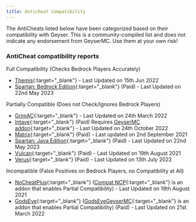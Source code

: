 ```yaml
---
title: Anticheat Compatibility
---
```


<div class="alert alert-warning" role="alert">
	The AntiCheats listed below have been categorized based on their compatibility with Geyser. This is a community-compiled list and does not indicate any endorsement from GeyserMC. Use them at your own risk!
</div>

### AntiCheat compatibility reports

Full Compatibility (Checks Bedrock Players Accurately)

- [Themis](https://www.spigotmc.org/resources/90766/){:target="_blank"} - Last Updated on 15th Jun 2022
- [Spartan: Bedrock Edition](https://builtbybit.com/resources/12832/){:target="_blank"} (Paid) - Last Updated on 22nd May 2023

Partially Compatible (Does not Check/Ignores Bedrock Players)

- [GrimAC](https://github.com/MWHunter/Grim){:target="_blank"} - Last Updated on 24th March 2022
- [Intave](https://intave.ac){:target="_blank"} (Paid) Requires [GeyserMC addon](https://github.com/intave/bedrock){:target="_blank"} - Last Updated on 24th October 2022
- [Matrix](https://matrix.rip/){:target="_blank"} (Paid) - Last updated on 2nd September 2021
- [Spartan: Java Edition](https://www.spigotmc.org/resources/25638/){:target="_blank"} (Paid) - Last Updated on 22nd May 2023
- [Vulcan](https://www.spigotmc.org/resources/83626/){:target="_blank"} (Paid) - Last Updated on 19th August 2021
- [Verus](https://verus.ac){:target="_blank"} (Paid) - Last Updated on 13th July 2022

Incompatible (False Positives on Bedrock Players, no Compatibility at All)

- [NoCheatPlus](https://ci.codemc.io/job/Updated-NoCheatPlus/job/Updated-NoCheatPlus/){:target="_blank"} ([Compat NCP](https://github.com/Updated-NoCheatPlus/CompatNoCheatPlus/){:target="_blank"} is an addon that enables Partial Compatibility) - Last Updated on 19th August 2021
- [GodsEye](https://www.spigotmc.org/resources/69595/){:target="_blank"} ([GodsEyeGeyserMC](https://github.com/TheDejavu/GodsEyeGeyserMC/releases){:target="_blank"} is an addon that enables Partial Compatibility) (Paid) - Last Updated on 21st March 2022

